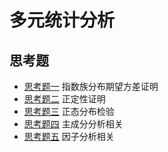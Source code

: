 # 多元统计分析

## 思考题
- [思考题一](/MSA/思考题/第一题.md) 指数族分布期望方差证明
- [思考题二](/MSA/思考题/第二题.md) 正定性证明
- [思考题三](/MSA/思考题/第三题.md) 正态分布检验
- [思考题四](/MSA/思考题/第四题.md) 主成分分析相关
- [思考题五](/MSA/思考题/第五题.md) 因子分析相关